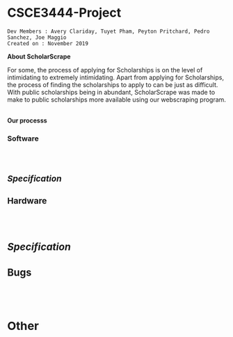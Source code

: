 # CSCE3444-Project
```
Dev Members : Avery Clariday, Tuyet Pham, Peyton Pritchard, Pedro Sanchez, Joe Maggio
Created on : November 2019
```


**About ScholarScrape** 

For some, the process of applying for Scholarships is on the level of intimidating to extremely intimidating. Apart from applying for Scholarships, the process of finding the scholarships to apply to can be just as difficult. With public scholarships being in abundant, ScholarScrape was made to make to public scholarships more available using our webscraping program.
<br>
<br>

**Our processs** 
<br>


**<h3>Software<h3>** 
<br>


***Specification***
<br>


**<h3>Hardware<h3>**
<br>


***Specification***
<br>


**<h3>Bugs<h3>** 
<br>



**Other**
<br>
